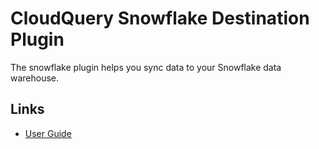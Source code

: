 # CloudQuery Snowflake Destination Plugin

The snowflake plugin helps you sync data to your Snowflake data warehouse.

## Links

- [User Guide](https://docs.cloudquery.io/docs/plugins/destinations/snowflake/overview)
